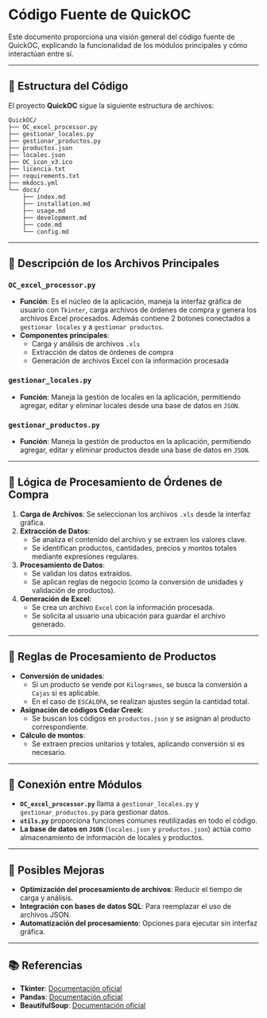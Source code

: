 # Código Fuente de QuickOC

Este documento proporciona una visión general del código fuente de QuickOC, explicando la funcionalidad de los módulos principales y cómo interactúan entre sí.

---

## 📂 Estructura del Código

El proyecto **QuickOC** sigue la siguiente estructura de archivos:

    QuickOC/
    ├── OC_excel_processor.py
    ├── gestionar_locales.py
    ├── gestionar_productos.py
    ├── productos.json
    ├── locales.json
    ├── OC_icon_v3.ico
    ├── licencia.txt
    ├── requirements.txt
    ├── mkdocs.yml
    └── docs/
        ├── index.md
        ├── installation.md
        ├── usage.md
        ├── development.md
        ├── code.md
        └── config.md

---

## 📜 Descripción de los Archivos Principales

### `OC_excel_processor.py`
- **Función**: Es el núcleo de la aplicación, maneja la interfaz gráfica de usuario con `Tkinter`, carga archivos de órdenes de compra y genera los archivos Excel procesados. Además contiene 2 botones conectados a `gestionar locales` y a `gestionar productos`.
- **Componentes principales**:
  - Carga y análisis de archivos `.xls`
  - Extracción de datos de órdenes de compra
  - Generación de archivos Excel con la información procesada

### `gestionar_locales.py`
- **Función**: Maneja la gestión de locales en la aplicación, permitiendo agregar, editar y eliminar locales desde una base de datos en `JSON`.

### `gestionar_productos.py`
- **Función**: Maneja la gestión de productos en la aplicación, permitiendo agregar, editar y eliminar productos desde una base de datos en `JSON`.
---

## 📌 Lógica de Procesamiento de Órdenes de Compra

1. **Carga de Archivos**: Se seleccionan los archivos `.xls` desde la interfaz gráfica.
2. **Extracción de Datos**:
   - Se analiza el contenido del archivo y se extraen los valores clave.
   - Se identifican productos, cantidades, precios y montos totales mediante expresiones regulares.
3. **Procesamiento de Datos**:
   - Se validan los datos extraídos.
   - Se aplican reglas de negocio (como la conversión de unidades y validación de productos).
4. **Generación de Excel**:
   - Se crea un archivo `Excel` con la información procesada.
   - Se solicita al usuario una ubicación para guardar el archivo generado.

---

## 🔧 Reglas de Procesamiento de Productos

- **Conversión de unidades**:
  - Si un producto se vende por `Kilogramos`, se busca la conversión a `Cajas` si es aplicable.
  - En el caso de `ESCALOPA`, se realizan ajustes según la cantidad total.
- **Asignación de códigos Cedar Creek**:
  - Se buscan los códigos en `productos.json` y se asignan al producto correspondiente.
- **Cálculo de montos**:
  - Se extraen precios unitarios y totales, aplicando conversión si es necesario.

---

## 🔗 Conexión entre Módulos

- **`OC_excel_processor.py`** llama a `gestionar_locales.py` y `gestionar_productos.py` para gestionar datos.
- **`utils.py`** proporciona funciones comunes reutilizadas en todo el código.
- **La base de datos en `JSON`** (`locales.json` y `productos.json`) actúa como almacenamiento de información de locales y productos.

---

## 🚀 Posibles Mejoras

- **Optimización del procesamiento de archivos**: Reducir el tiempo de carga y análisis.
- **Integración con bases de datos SQL**: Para reemplazar el uso de archivos JSON.
- **Automatización del procesamiento**: Opciones para ejecutar sin interfaz gráfica.

---

## 📚 Referencias

- **Tkinter**: [Documentación oficial](https://docs.python.org/3/library/tkinter.html)
- **Pandas**: [Documentación oficial](https://pandas.pydata.org/docs/)
- **BeautifulSoup**: [Documentación oficial](https://www.crummy.com/software/BeautifulSoup/bs4/doc/)